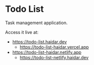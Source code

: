 # Todo List

Task management application.

Access it live at:

- <https://todo-list.haidar.dev>
  - <https://todo-list-haidar.vercel.app>
- <https://todo-list-haidar.netlify.app>
  - <https://todo-list-netlify.haidar.dev>
